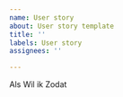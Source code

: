 ```yaml
---
name: User story
about: User story template
title: ''
labels: User story
assignees: ''

---
```


Als
Wil ik
Zodat

